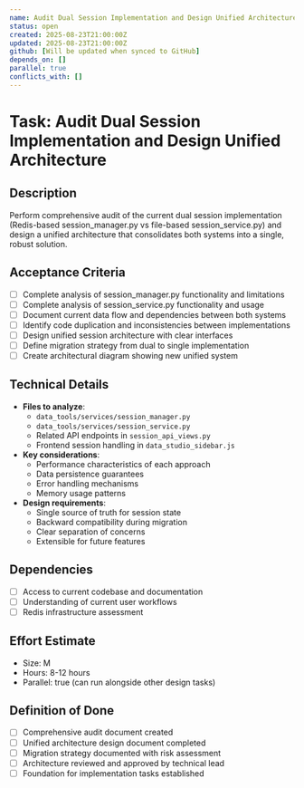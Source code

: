 ```yaml
---
name: Audit Dual Session Implementation and Design Unified Architecture
status: open
created: 2025-08-23T21:00:00Z
updated: 2025-08-23T21:00:00Z
github: [Will be updated when synced to GitHub]
depends_on: []
parallel: true
conflicts_with: []
---
```


# Task: Audit Dual Session Implementation and Design Unified Architecture

## Description
Perform comprehensive audit of the current dual session implementation (Redis-based session_manager.py vs file-based session_service.py) and design a unified architecture that consolidates both systems into a single, robust solution.

## Acceptance Criteria
- [ ] Complete analysis of session_manager.py functionality and limitations
- [ ] Complete analysis of session_service.py functionality and usage
- [ ] Document current data flow and dependencies between both systems
- [ ] Identify code duplication and inconsistencies between implementations
- [ ] Design unified session architecture with clear interfaces
- [ ] Define migration strategy from dual to single implementation
- [ ] Create architectural diagram showing new unified system

## Technical Details
- **Files to analyze**: 
  - `data_tools/services/session_manager.py`
  - `data_tools/services/session_service.py`
  - Related API endpoints in `session_api_views.py`
  - Frontend session handling in `data_studio_sidebar.js`
- **Key considerations**:
  - Performance characteristics of each approach
  - Data persistence guarantees
  - Error handling mechanisms
  - Memory usage patterns
- **Design requirements**:
  - Single source of truth for session state
  - Backward compatibility during migration
  - Clear separation of concerns
  - Extensible for future features

## Dependencies
- [ ] Access to current codebase and documentation
- [ ] Understanding of current user workflows
- [ ] Redis infrastructure assessment

## Effort Estimate
- Size: M
- Hours: 8-12 hours
- Parallel: true (can run alongside other design tasks)

## Definition of Done
- [ ] Comprehensive audit document created
- [ ] Unified architecture design document completed
- [ ] Migration strategy documented with risk assessment
- [ ] Architecture reviewed and approved by technical lead
- [ ] Foundation for implementation tasks established